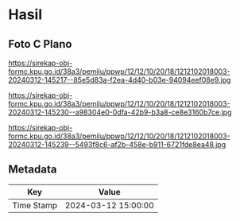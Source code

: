 # Hasil

## Foto C Plano

https://sirekap-obj-formc.kpu.go.id/38a3/pemilu/ppwp/12/12/10/20/18/1212102018003-20240312-145217--85e5d83a-f2ea-4d40-b03e-94094eef08e9.jpg

https://sirekap-obj-formc.kpu.go.id/38a3/pemilu/ppwp/12/12/10/20/18/1212102018003-20240312-145230--a98304e0-0dfa-42b9-b3a8-ce8e3160b7ce.jpg

https://sirekap-obj-formc.kpu.go.id/38a3/pemilu/ppwp/12/12/10/20/18/1212102018003-20240312-145239--5493f8c6-af2b-458e-b911-6721fde8ea48.jpg


## Metadata

| Key        | Value               |
| ---------- | ------------------- |
| Time Stamp | 2024-03-12 15:00:00 |



